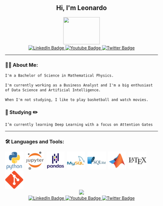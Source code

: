 <div id="header" align="center">
  <h2> Hi, I'm Leonardo </h2>
  <img src="https://media.giphy.com/media/fhAwk4DnqNgw8/giphy.gif" width="120" height="90"/>
</div>
<div id="badges" align="center">
  <a href="https://www.linkedin.com/in/leonardo-cesar/">
    <img src="https://img.shields.io/badge/LinkedIn-blue?style=for-the-badge&logo=linkedin&logoColor=white" alt="LinkedIn Badge"/>
  </a>
  <a href="https://coderleonardo.github.io/">
    <img src="https://img.shields.io/badge/Github%20Page-green?style=for-the-badge&logo=appveyor&logoColor=white" alt="Youtube Badge"/>
  </a>
  <a href="https://twitter.com/coderleonardo">
    <img src="https://img.shields.io/badge/Twitter-blue?style=for-the-badge&logo=twitter&logoColor=white" alt="Twitter Badge"/>
  </a>
</div>

---

### :man_technologist: About Me: 

    I'm a Bachelor of Science in Mathematical Physics.

    I'm currently working as a Business Analyst and I'm a big enthusiast of Data Science and Artificial Intelligence.

    When I'm not studying, I like to play basketball and watch movies.

### :page_with_curl: Studying :pencil2:

    I’m currently learning Deep Learning with a focus on Attention Gates
    
---

### :hammer_and_wrench: Languages and Tools:

<div>
  <img src="https://github.com/devicons/devicon/blob/master/icons/python/python-original-wordmark.svg" title="Python" alt="Python" width="60" height="60"/>&nbsp;
  <img src="https://github.com/devicons/devicon/blob/master/icons/jupyter/jupyter-original-wordmark.svg" title="Jupyter" alt="Jupyter" width="60" height="60"/>&nbsp;
  <img src="https://github.com/devicons/devicon/blob/master/icons/pandas/pandas-original-wordmark.svg" title="Pandas" alt="Pandas" width="60" height="60"/>&nbsp;
  <img src="https://github.com/devicons/devicon/blob/master/icons/mysql/mysql-original-wordmark.svg" title="MySQL" alt="MySQL" width="60" height="60"/>&nbsp;
  <img src="https://github.com/devicons/devicon/blob/master/icons/sqlite/sqlite-original-wordmark.svg" title="SQLite" alt="SQLite" width="60" height="60"/>&nbsp;
  <img src="https://github.com/devicons/devicon/blob/master/icons/matlab/matlab-original.svg" title="Matlab" alt="Matlab" width="60" height="60"/>&nbsp;
  <img src="https://github.com/devicons/devicon/blob/master/icons/latex/latex-original.svg" title="Latex" alt="Latex" width="60" height="60"/>&nbsp;
  <img src="https://github.com/devicons/devicon/blob/master/icons/git/git-original.svg" title="Git" alt="Git" width="60" height="60"/>&nbsp;
</div>

<div id="stats" align="center">
  <img height="180em" src="https://github-readme-stats.vercel.app/api?username=coderleonardo&theme=dark&background=000000&show_icons=true&hide_border=true&&count_private=true&include_all_commits=true" />
  

</div>

<div id="contacts" align="center">
  <a href="https://www.linkedin.com/in/leonardo-cesar/">
    <img src="https://img.shields.io/badge/LinkedIn-blue?style=for-the-badge&logo=linkedin&logoColor=white" alt="LinkedIn Badge"/>
  </a>
  <a href="https://coderleonardo.github.io/">
    <img src="https://img.shields.io/badge/Github%20Page-green?style=for-the-badge&logo=appveyor&logoColor=white" alt="Youtube Badge"/>
  </a>
  <a href="https://twitter.com/coderleonardo">
    <img src="https://img.shields.io/badge/Twitter-blue?style=for-the-badge&logo=twitter&logoColor=white" alt="Twitter Badge"/>
  </a>
</div>
